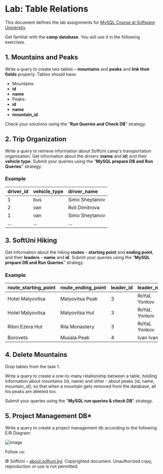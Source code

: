 ﻿
# **Lab: Table Relations**
This document defines the lab assignments for [MySQL Course at Software University](https://softuni.bg/opencourses/databases-basics-mysql).

Get familiar with the **camp** **database**. You will use it in the following exercises.
## 1. **Mountains and Peaks**
Write a query to create two tables – **mountains** and **peaks** and **link their fields** properly. Tables should have:

- Mountains:
- **id** 
- **name**
- Peaks: 
- **id**
- **name**
- **mountain\_id**

Check your solutions using the "**Run Queries and Check DB**" strategy.
## 2. **Trip Organization**
Write a query to retrieve information about SoftUni camp's transportation organization. Get information about the drivers (**name** and **id**) and their **vehicle type**. Submit your queries using the "**MySQL prepare DB and Run Queries**" strategy.

### **Example**

|**driver\_id**|**vehicle\_type**|**driver\_name**|
| :- | :- | :- |
|1|bus|Simo Sheytanov|
|2|van|Roli Dimitrova|
|1|van|Simo Sheytanov|
|…|…|…|

## 3. **SoftUni Hiking**
Get information about the hiking **routes** – **starting point** and **ending point**, and their **leaders** – **name** and **id**. Submit your queries using the "**MySQL prepare DB and Run Queries**" strategy.

### **Example**

|**route\_starting\_point**|**route\_ending\_point**|**leader\_id**|**leader\_name**|
| :- | :- | :- | :- |
|Hotel Malyovitsa|Malyovitsa Peak|3|RoYaL Yonkov|
|Hotel Malyovitsa|Malyovitsa Hut|3|RoYaL Yonkov|
|Ribni Ezera Hut|Rila Monastery|3|RoYaL Yonkov|
|Borovets|Musala Peak|4|Ivan Ivanov|



## 4. **Delete Mountains**
Drop tables from the task 1.

Write a query to create a one-to-many relationship between a table, holding information about 
mountains (id, name) and other - about peaks (id, name, mountain\_id), so that when a mountain 
gets removed from the database, all his peaks are deleted too.

Submit your queries using the "**MySQL run queries & check DB**" strategy.
## 5. **Project Management DB\***
Write a query to create a project management db according to the following E/R Diagram:

![image](https://user-images.githubusercontent.com/67644402/164984506-74b1d81d-6b5e-4b6f-b690-829657f0fb6c.png)

Follow us:

© SoftUni – [about.softuni.bg](https://about.softuni.bg/). Copyrighted document. Unauthorized copy, reproduction or use is not permitted.
